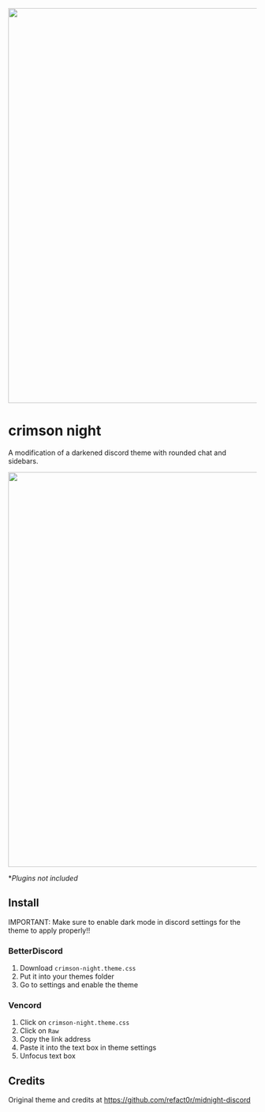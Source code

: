 <img width=800 src="https://github.com/NitrolessWasTaken/crimson-night-discord/assets/81432274/4e0317ff-28b4-479f-b6c2-ca4697893f9d">

# crimson night

A modification of a darkened discord theme with rounded chat and sidebars.

<img width=800 src="https://github.com/NitrolessWasTaken/crimson-night-discord/assets/81432274/1ee07e2d-97b7-41e1-a3c1-5183a2c0c8c1">

**Plugins not included*

## Install

IMPORTANT: Make sure to enable dark mode in discord settings for the theme to apply properly!!

### BetterDiscord

1. Download `crimson-night.theme.css`
2. Put it into your themes folder
3. Go to settings and enable the theme

### Vencord

1. Click on `crimson-night.theme.css`
2. Click on `Raw`
3. Copy the link address
4. Paste it into the text box in theme settings
5. Unfocus text box


## Credits

Original theme and credits at <https://github.com/refact0r/midnight-discord>
